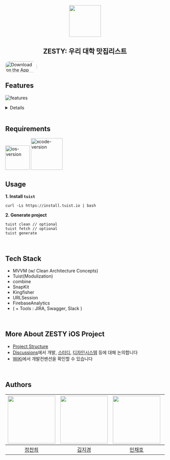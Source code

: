 <div align="center">
  <img src="https://user-images.githubusercontent.com/63157395/202863892-3df1a9ee-b495-4222-97b8-ad2fe31c8075.png" width="100" >
</div>
<h2 align="center">ZESTY: 우리 대학 맛집리스트</h2>


<a href="https://apps.apple.com/app/id6443997570" style="display: inline-block; overflow: hidden; border-top-left-radius: 13px; border-top-right-radius: 13px; border-bottom-right-radius: 13px; border-bottom-left-radius: 13px; width: 100px; height: 35px;"> <img src="https://tools.applemediaservices.com/api/badges/download-on-the-app-store/white/en-US?size=250x83&amp;releaseDate=1601596800&h=cf93971b907cb46ebd5dc8f2d957a6ef" alt="Download on the App Store" style="border-top-left-radius: 13px; border-top-right-radius: 13px; border-bottom-right-radius: 13px; border-bottom-left-radius: 13px; width: 100px; height: 35px;"></a>

## Features
![features](https://user-images.githubusercontent.com/63157395/202863894-35c7ea74-3ea9-4715-b6c6-6bc8572bada9.png)

<details>
<summary>Details</summary>

<br/>
  
1. 우리 대학교 맛집리스트 참가하기
- 소속 대학의 이메일을 통해 우리 대학 사람들끼리 프라이빗하게 맛집리스트를 만들어보세요
- 광고없이 우리 대학교 사람들이 추천하는 우리 대학교 찐 맛집을 찾아보세요


2. 맛집리스트
- 우리대학교 사람들이 등록한 맛집을 확인해보세요
- 검색 기능을 통해 쉽게 찾아보세요
- 맛집에 대한 평가 요약과 최근 등록한 사진 리뷰를 통해 어떤 메뉴가 존재하는지 미리볼 수 있어요


3. 맛집 상세 보기
- 맛집에 대해 다양한 상세정보를 확인해보세요
- 우리대학 사람들이 직접 남긴 맛집에 대한 평가를 요약해서 확인할 수 있어요
- 맛집 리뷰에서 사진리뷰들만 모아보세요. 메뉴명과 음식사진 그리고 평가까지 한눈에 확인할 수 있어요


4. 맛집추가
- 등록하려는 맛집을 검색하고 무엇을 파는지 여러분의 학교 사람들에게 소개해주세요
- 맛집을 추가하면 추가한 사람만 받을 수 있는 맛집 등록 카드가 발급됩니다. 저장하고 친구들에게 자랑해보세요


5. 리뷰 등록하기
- 여러분의 학교에 추가되어 있는 맛집에 대해 평가해보세요
- 평가한 내용은 선정맛집을 선정하는데 활용됩니다
- 평가를 하고 사진과 메뉴명을 통해 해당 맛집에서 어떤 메뉴를 먹었는지 리뷰를 남길 수 있어요
- 사진 리뷰를 남기면 여러분의 음식 사진을 추가해서 리뷰카드가 발급됩니다. 저장하고 친구들에게 자랑해보세요


6. 선정맛집리스트
- 맛집 중의 맛집, 우리학교의 찐 맛집을 모아보세요
- ZESTY만의 특별한 알고리즘으로 찐 맛집을 선정해드립니다


7. 대학 정보 확인
- 대학교 이름을 선택해서 우리학교 맛집리스트에 대한 통계를 확인해보세요
- 우리학교 사람들 몇 명이, 몇 개의 맛집을, 몇 개의 리뷰를 남겼는지 한눈에 보고 새로운 친구들을 초대할 수 있어요

</details>

<br/>

## Requirements

<img width="77" alt="ios-version" src="https://img.shields.io/badge/iOS-15.0%2B-lightgrey"> 
<img width="100" alt="xcode-version" src="https://img.shields.io/badge/Xcode-13.4.0-informational"> 


<br/>

## Usage

<b> 1. Install `tuist` </b>

```
curl -Ls https://install.tuist.io | bash 
```

<b> 2. Generate project </b>

```
tuist clean // optional
tuist fetch // optional
tuist generate
```

<br/>


## Tech Stack

- MVVM (w/ Clean Architecture Concepts)
- Tuist(Modulization)
- combine
- SnapKit
- Kingfisher
- URLSession
- FirebaseAnalytics
- ( + Tools : JIRA, Swagger, Slack )

<br/>

## More About ZESTY iOS Project
- [Project Structure](https://github.com/DeveloperAcademy-POSTECH/MacC-TEAM-ZESTY/discussions/13)
- [Discussions](https://github.com/DeveloperAcademy-POSTECH/MacC-TEAM-ZESTY/discussions)에서 개발, [스터디](https://github.com/DeveloperAcademy-POSTECH/MacC-TEAM-ZESTY/discussions/categories/study), [디자인시스템](https://github.com/DeveloperAcademy-POSTECH/MacC-TEAM-ZESTY/discussions/categories/designsystem) 등에 대해 논의합니다
- [WiKi](https://github.com/DeveloperAcademy-POSTECH/MacC-TEAM-ZESTY/wiki)에서 개발컨벤션을 확인할 수 있습니다

<br/>

## Authors

| <img src="https://github.com/chaneeii.png" width = "150"> | <img src="https://github.com/Lia316.png" width = "150"> | <img src="https://github.com/Chaeho-Min.png" width = "150"> | <img src="https://github.com/Gobans.png" width = "150"> | <img src="https://github.com/tea-hkim.png" width = "150"> | <img src="https://github.com/italsehf.png" width = "150"> |
| :-----------------------------------------: | :---------------------------------------: | :-------------------------------------------: | :---------------------------------------: | :-----------------------------------------: | :-----------------------------------------: |
|   [정찬희](https://github.com/chaneeii)    |      [김지경](https://github.com/Lia316)       |    [민채호](https://github.com/Chaeho-Min)                                         |     [이명환](https://github.com/Gobans)    |    [김태호](https://github.com/tea-hkim)      |    [금민석](https://github.com/italsehf)      |
